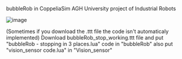bubbleRob in CoppeliaSim 
AGH University project of Industrial Robots


![image](https://github.com/user-attachments/assets/f142cbf1-f28c-45d3-897f-b4155216b9f9)

(Sometimes if you download the .ttt file the code isn't automaticaly implemented)
Download bubbleRob_stop_working.ttt file and put "bubbleRob - stopping in 3 places.lua" code in "bubbleRob" also put "vision_sensor code.lua" in "Vision_sensor"
